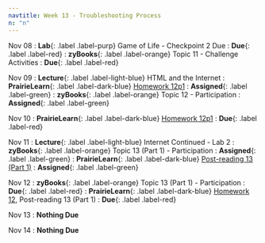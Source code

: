 ```yaml
---
navtitle: Week 13 - Troubleshooting Process
n: "n"
---
```


Nov 08
: **Lab**{: .label .label-purp} Game of Life - Checkpoint 2 Due
    : **Due**{: .label .label-red}
: **zyBooks**{: .label .label-orange} Topic 11 - Challenge Activities
    : **Due**{: .label .label-red}

Nov 09
: **Lecture**{: .label .label-light-blue} HTML and the Internet
: **PrairieLearn**{: .label .label-dark-blue} [Homework 12p1]()
    : **Assigned**{: .label .label-green}
: **zyBooks**{: .label .label-orange} Topic 12 - Participation
    : **Assigned**{: .label .label-green}

Nov 10
: **PrairieLearn**{: .label .label-dark-blue} [Homework 12p1]()
    : **Due**{: .label .label-red}

Nov 11
: **Lecture**{: .label .label-light-blue} Internet Continued - Lab 2
: **zyBooks**{: .label .label-orange} Topic 13 (Part 1) - Participation
    : **Assigned**{: .label .label-green}
: **PrairieLearn**{: .label .label-dark-blue} [Post-reading 13 (Part 1)](#)
    : **Assigned**{: .label .label-green}

Nov 12
: **zyBooks**{: .label .label-orange} Topic 13 (Part 1) - Participation
    : **Due**{: .label .label-red}
: **PrairieLearn**{: .label .label-dark-blue} [Homework 12](), Post-reading 13 (Part 1)
    : **Due**{: .label .label-red}

Nov 13
: **Nothing Due**

Nov 14
: **Nothing Due**

